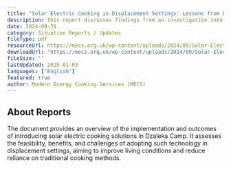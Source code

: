 ```yaml
---
title: "Solar Electric Cooking in Displacement Settings: Lessons from Dzaleka Refugee Camp"
description: This report discusses findings from an investigation into the progress of a three-year solar electric stove pilot project trialed in Dzaleka Refugee Camp.
date: 2024-09-31
category: Situation Reports / Updates
fileType: pdf
resourceUrl: https://mecs.org.uk/wp-content/uploads/2024/09/Solar-Electric-Cooking-in-Displacement-Settings-Lessons-from-Dzaleka-Refugee-Camp.pdf
downloadUrl: 'https://mecs.org.uk/wp-content/uploads/2024/09/Solar-Electric-Cooking-in-Displacement-Settings-Lessons-from-Dzaleka-Refugee-Camp.pdf'
fileSize: ''
lastUpdated: 2025-01-03
languages: ['English']
featured: true
author: Modern Energy Cooking Services (MECS)
---
```


## About Reports

The document provides an overview of the implementation and outcomes of introducing solar electric cooking solutions in Dzaleka Camp. It assesses the feasibility, benefits, and challenges of adopting such technology in displacement settings, aiming to improve living conditions and reduce reliance on traditional cooking methods.
